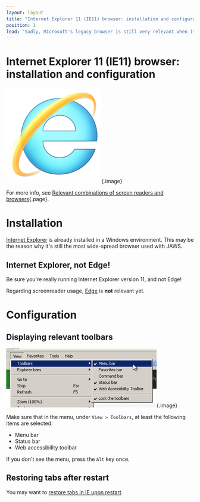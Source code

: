 ```yaml
---
layout: layout
title: "Internet Explorer 11 (IE11) browser: installation and configuration"
position: 1
lead: "Sadly, Microsoft's legacy browser is still very relevant when it comes to accessibility, as most JAWS users are using it."
---
```


# Internet Explorer 11 (IE11) browser: installation and configuration

![Internet Explorer logo](_media/internet-explorer-logo.png){.image}

For more info, see [Relevant combinations of screen readers and browsers](/knowledge-about-developing-and-testing-accessible-websites/introduction-to-desktop-screen-reader-usage/relevant-combinations-of-screen-readers-and-browsers){.page}.

# Installation

[Internet Explorer](http://windows.microsoft.com/en-US/internet-explorer/download-ie) is already installed in a Windows environment. This may be the reason why it's still the most wide-spread browser used with JAWS.

## Internet Explorer, not Edge!

Be sure you're really running Internet Explorer version 11, and not Edge!

Regarding screenreader usage, [Edge](http://windows.microsoft.com/en-US/windows-10/getstarted-get-to-know-microsoft-edge) is **not** relevant yet.

# Configuration

## Displaying relevant toolbars

![Internet Explorer 11's menu "View > Toolbars"](_media/internet-explorer-11s-menu-view-toolbars.png){.image}

Make sure that in the menu, under `View > Toolbars`, at least the following items are selected:

- Menu bar
- Status bar
- Web accessibility toolbar

If you don't see the menu, press the `Alt` key once.

## Restoring tabs after restart

You may want to [restore tabs in IE upon restart](http://www.thewindowsclub.com/internet-explorer-restore-last-browsing-session).